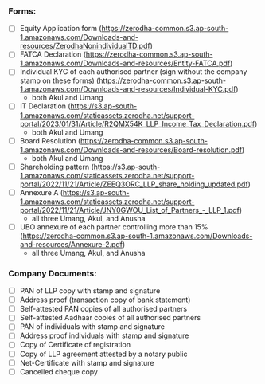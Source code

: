 
### Forms:
- [ ] Equity Application form (https://zerodha-common.s3.ap-south-1.amazonaws.com/Downloads-and-resources/ZerodhaNonindividualTD.pdf)
- [ ] FATCA Declaration (https://zerodha-common.s3.ap-south-1.amazonaws.com/Downloads-and-resources/Entity-FATCA.pdf)
- [ ] Individual KYC of each authorised partner (sign without the company stamp on these forms) (https://zerodha-common.s3.ap-south-1.amazonaws.com/Downloads-and-resources/Individual-KYC.pdf)
	- both Akul and Umang
- [ ] IT Declaration (https://s3.ap-south-1.amazonaws.com/staticassets.zerodha.net/support-portal/2023/01/31/Article/R2QMX54K_LLP_Income_Tax_Declaration.pdf)
	- both Akul and Umang
- [ ] Board Resolution (https://zerodha-common.s3.ap-south-1.amazonaws.com/Downloads-and-resources/Board-resolution.pdf)
	- both Akul and Umang
- [ ] Shareholding pattern (https://s3.ap-south-1.amazonaws.com/staticassets.zerodha.net/support-portal/2022/11/21/Article/ZEEQ3ORC_LLP_share_holding_updated.pdf)
- [ ] Annexure A (https://s3.ap-south-1.amazonaws.com/staticassets.zerodha.net/support-portal/2022/11/21/Article/JNY0GWOU_List_of_Partners_-_LLP_1.pdf)
	- all three Umang, Akul, and Anusha
- [ ] UBO annexure of each partner controlling more than 15% (https://zerodha-common.s3.ap-south-1.amazonaws.com/Downloads-and-resources/Annexure-2.pdf)
	- all three Umang, Akul, and Anusha

### Company Documents:
- [ ] PAN of LLP copy with stamp and signature
- [ ] Address proof (transaction copy of bank statement)
- [ ] Self-attested PAN copies of all authorised partners
- [ ] Self-attested Aadhaar copies of all authorised partners
- [ ] PAN of individuals with stamp and signature
- [ ] Address proof individuals with stamp and signature
- [ ] Copy of Certificate of registration
- [ ] Copy of LLP agreement attested by a notary public 
- [ ] Net-Certificate with stamp and signature
- [ ] Cancelled cheque copy